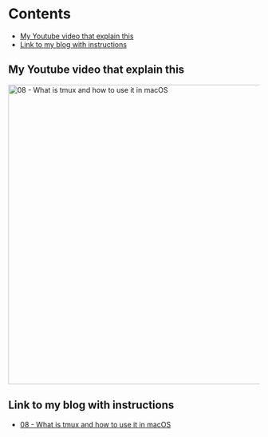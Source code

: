 # Contents

<!-- toc -->

- [My Youtube video that explain this](#my-youtube-video-that-explain-this)
- [Link to my blog with instructions](#link-to-my-blog-with-instructions)

<!-- tocstop -->

## My Youtube video that explain this

<div align="left">
    <a href="https://youtu.be/0aD7-EBnULc">
        <img src="https://res.cloudinary.com/daqwsgmx6/image/upload/v1706358848/youtube/2024-macos-workflow/08-tmux" alt="08 - What is tmux and how to use it in macOS" width="600"/>
    </a>
</div>

## Link to my blog with instructions

- [08 - What is tmux and how to use it in macOS](https://linkarzu.com/posts/2024-macos-workflow/setup-tmux/)
